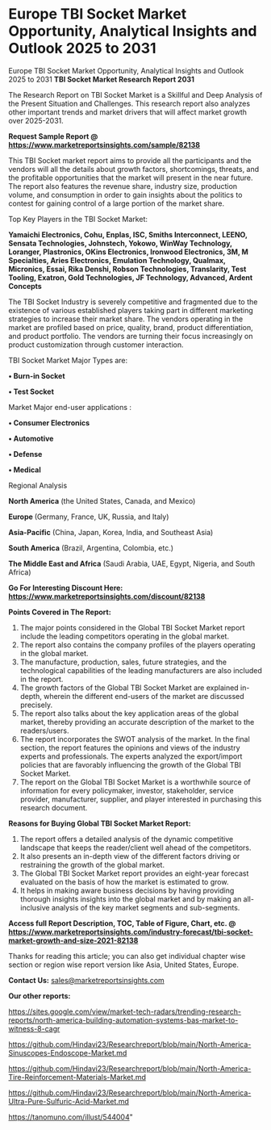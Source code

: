 # Europe TBI Socket Market Opportunity, Analytical Insights and Outlook 2025 to 2031
 Europe TBI Socket Market Opportunity, Analytical Insights and Outlook 2025 to 2031
<strong>TBI Socket Market Research Report 2031</strong>

The Research Report on TBI Socket Market is a Skillful and Deep Analysis of the Present Situation and Challenges. This research report also analyzes other important trends and market drivers that will affect market growth over 2025-2031.

<strong>Request Sample Report @ <a href=https://www.marketreportsinsights.com/sample/82138>https://www.marketreportsinsights.com/sample/82138</a></strong>

This TBI Socket market report aims to provide all the participants and the vendors will all the details about growth factors, shortcomings, threats, and the profitable opportunities that the market will present in the near future. The report also features the revenue share, industry size, production volume, and consumption in order to gain insights about the politics to contest for gaining control of a large portion of the market share.

Top Key Players in the TBI Socket Market:

<strong>Yamaichi Electronics, Cohu, Enplas, ISC, Smiths Interconnect, LEENO, Sensata Technologies, Johnstech, Yokowo, WinWay Technology, Loranger, Plastronics, OKins Electronics, Ironwood Electronics, 3M, M Specialties, Aries Electronics, Emulation Technology, Qualmax, Micronics, Essai, Rika Denshi, Robson Technologies, Translarity, Test Tooling, Exatron, Gold Technologies, JF Technology, Advanced, Ardent Concepts</strong>

The TBI Socket Industry is severely competitive and fragmented due to the existence of various established players taking part in different marketing strategies to increase their market share. The vendors operating in the market are profiled based on price, quality, brand, product differentiation, and product portfolio. The vendors are turning their focus increasingly on product customization through customer interaction.

TBI Socket Market Major Types are:

<strong>• Burn-in Socket

• Test Socket</strong>

Market Major end-user applications :

<strong>• Consumer Electronics

• Automotive

• Defense

• Medical</strong>

Regional Analysis

</u><strong><b>North America</b></strong> (the United States, Canada, and Mexico)

<strong><b>Europe </b></strong>(Germany, France, UK, Russia, and Italy)

<strong><b>Asia-Pacific</b></strong> (China, Japan, Korea, India, and Southeast Asia)

<strong><b>South America</b></strong> (Brazil, Argentina, Colombia, etc.)

<strong><b>The Middle East and Africa</b></strong> (Saudi Arabia, UAE, Egypt, Nigeria, and South Africa)

<strong>Go For Interesting Discount Here: <a href=https://www.marketreportsinsights.com/discount/82138>https://www.marketreportsinsights.com/discount/82138</a></strong>

<strong>Points Covered in The Report:</strong>
<ol>
  <li>The major points considered in the Global TBI Socket Market report include the leading competitors operating in the global market.</li>
  <li>The report also contains the company profiles of the players operating in the global market.</li>
  <li>The manufacture, production, sales, future strategies, and the technological capabilities of the leading manufacturers are also included in the report.</li>
  <li>The growth factors of the Global TBI Socket Market are explained in-depth, wherein the different end-users of the market are discussed precisely.</li>
  <li>The report also talks about the key application areas of the global market, thereby providing an accurate description of the market to the readers/users.</li>
  <li>The report incorporates the SWOT analysis of the market. In the final section, the report features the opinions and views of the industry experts and professionals. The experts analyzed the export/import policies that are favorably influencing the growth of the Global TBI Socket Market.</li>
  <li>The report on the Global TBI Socket Market is a worthwhile source of information for every policymaker, investor, stakeholder, service provider, manufacturer, supplier, and player interested in purchasing this research document.</li>
</ol>
<strong>Reasons for Buying Global TBI Socket Market Report:</strong>

<ol>
  <li>The report offers a detailed analysis of the dynamic competitive landscape that keeps the reader/client well ahead of the competitors.</li>
  <li>It also presents an in-depth view of the different factors driving or restraining the growth of the global market.</li>
  <li>The Global TBI Socket Market report provides an eight-year forecast evaluated on the basis of how the market is estimated to grow.</li>
  <li>It helps in making aware business decisions by having providing thorough insights insights into the global market and by making an all-inclusive analysis of the key market segments and sub-segments.</li>
</ol>
<strong>Access full Report Description, TOC, Table of Figure, Chart, etc. @ <a href=https://www.marketreportsinsights.com/industry-forecast/tbi-socket-market-growth-and-size-2021-82138>https://www.marketreportsinsights.com/industry-forecast/tbi-socket-market-growth-and-size-2021-82138</a></strong>


Thanks for reading this article; you can also get individual chapter wise section or region wise report version like Asia, United States, Europe.

<strong>Contact Us:</strong>
sales@marketreportsinsights.com

<strong>Our other reports:</strong>

<a href=https://sites.google.com/view/market-tech-radars/trending-research-reports/north-america-building-automation-systems-bas-market-to-witness-8-cagr>https://sites.google.com/view/market-tech-radars/trending-research-reports/north-america-building-automation-systems-bas-market-to-witness-8-cagr</a>

<a href=https://github.com/Hindavi23/Researchreport/blob/main/North-America-Sinuscopes-Endoscope-Market.md>https://github.com/Hindavi23/Researchreport/blob/main/North-America-Sinuscopes-Endoscope-Market.md</a>

<a href=https://github.com/Hindavi23/Researchreport/blob/main/North-America-Tire-Reinforcement-Materials-Market.md>https://github.com/Hindavi23/Researchreport/blob/main/North-America-Tire-Reinforcement-Materials-Market.md</a>

<a href=https://github.com/Hindavi23/Researchreport/blob/main/North-America-Ultra-Pure-Sulfuric-Acid-Market.md>https://github.com/Hindavi23/Researchreport/blob/main/North-America-Ultra-Pure-Sulfuric-Acid-Market.md</a>

<a href=https://tanomuno.com/illust/544004>https://tanomuno.com/illust/544004</a>"
